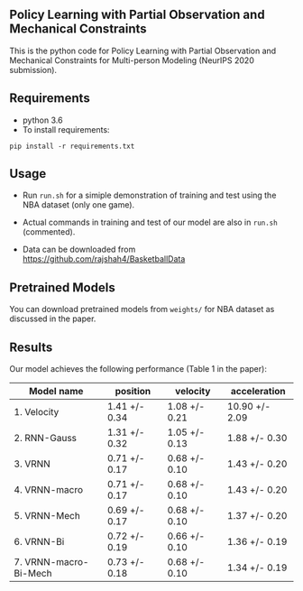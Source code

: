 ## Policy Learning with Partial Observation and Mechanical Constraints

This is the python code for Policy Learning with Partial Observation and Mechanical Constraints for Multi-person Modeling (NeurIPS 2020 submission).

## Requirements

* python 3.6 
* To install requirements:

```setup
pip install -r requirements.txt
```

## Usage
 
* Run `run.sh` for a simiple demonstration of training and test using the NBA dataset (only one game).

* Actual commands in training and test of our model are also in `run.sh` (commented).  

* Data can be downloaded from https://github.com/rajshah4/BasketballData

## Pretrained Models

You can download pretrained models from `weights/` for NBA dataset as discussed in the paper.

## Results

Our model achieves the following performance (Table 1 in the paper):

| Model name            |   position    |   velocity    |  acceleration  |
| ----------------------|-------------- | ------------- | -------------- |
| 1. Velocity           | 1.41 +/- 0.34 | 1.08 +/- 0.21 | 10.90 +/- 2.09 |  
| 2. RNN-Gauss          | 1.31 +/- 0.32 | 1.05 +/- 0.13 |  1.88 +/- 0.30 |
| 3. VRNN               | 0.71 +/- 0.17 | 0.68 +/- 0.10 |  1.43 +/- 0.20 |  
| 4. VRNN-macro         | 0.71 +/- 0.17 | 0.68 +/- 0.10 |  1.43 +/- 0.20 |
| 5. VRNN-Mech          | 0.69 +/- 0.17 | 0.68 +/- 0.10 |  1.37 +/- 0.20 |
| 6. VRNN-Bi            | 0.72 +/- 0.19 | 0.66 +/- 0.10 |  1.36 +/- 0.19 |
| 7. VRNN-macro-Bi-Mech | 0.73 +/- 0.18 | 0.68 +/- 0.10 |  1.34 +/- 0.19 |
